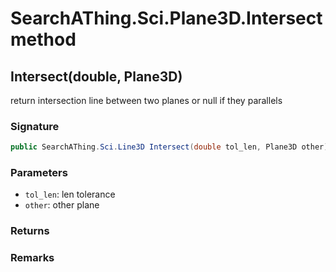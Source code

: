 # SearchAThing.Sci.Plane3D.Intersect method
## Intersect(double, Plane3D)
return intersection line between two planes or null if they parallels

### Signature
```csharp
public SearchAThing.Sci.Line3D Intersect(double tol_len, Plane3D other)
```
### Parameters
- `tol_len`: len tolerance
- `other`: other plane

### Returns

### Remarks

